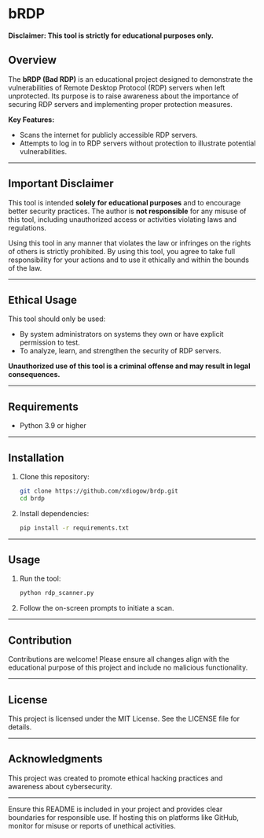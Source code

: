 # **bRDP**  
**Disclaimer: This tool is strictly for educational purposes only.**

## **Overview**  
The **bRDP (Bad RDP)** is an educational project designed to demonstrate the vulnerabilities of Remote Desktop Protocol (RDP) servers when left unprotected. Its purpose is to raise awareness about the importance of securing RDP servers and implementing proper protection measures. 

**Key Features:**
- Scans the internet for publicly accessible RDP servers.
- Attempts to log in to RDP servers without protection to illustrate potential vulnerabilities.

---

## **Important Disclaimer**  
This tool is intended **solely for educational purposes** and to encourage better security practices. The author is **not responsible** for any misuse of this tool, including unauthorized access or activities violating laws and regulations.

Using this tool in any manner that violates the law or infringes on the rights of others is strictly prohibited. By using this tool, you agree to take full responsibility for your actions and to use it ethically and within the bounds of the law.

---

## **Ethical Usage**  
This tool should only be used:  
- By system administrators on systems they own or have explicit permission to test.  
- To analyze, learn, and strengthen the security of RDP servers.

**Unauthorized use of this tool is a criminal offense and may result in legal consequences.**

---

## **Requirements**  
- Python 3.9 or higher  

---

## **Installation**  
1. Clone this repository:  
   ```bash
   git clone https://github.com/xdiogow/brdp.git
   cd brdp
   ```
2. Install dependencies:  
   ```bash
   pip install -r requirements.txt
   ```

---

## **Usage**  
1. Run the tool:  
   ```bash
   python rdp_scanner.py
   ```
2. Follow the on-screen prompts to initiate a scan.

---

## **Contribution**  
Contributions are welcome! Please ensure all changes align with the educational purpose of this project and include no malicious functionality.  

---

## **License**  
This project is licensed under the MIT License. See the LICENSE file for details.

---

## **Acknowledgments**  
This project was created to promote ethical hacking practices and awareness about cybersecurity.  

---

Ensure this README is included in your project and provides clear boundaries for responsible use. If hosting this on platforms like GitHub, monitor for misuse or reports of unethical activities.
